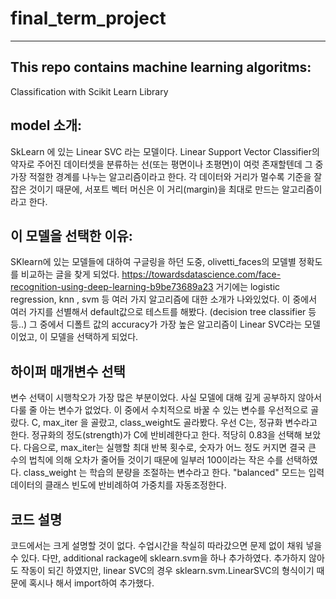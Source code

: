 # final_term_project
---
This repo contains machine learning algoritms:
---
Classification with Scikit Learn Library

model 소개:
---
SkLearn 에 있는 Linear SVC 라는 모델이다.
Linear Support Vector Classifier의 약자로 주어진 데이터셋을 분류하는 선(또는 평면이나 초평면)이 여럿 존재할텐데 그 중 가장 적절한 경계를 나누는 알고리즘이라고 한다. 
각 데이터와 거리가 멀수록 기준을 잘 잡은 것이기 때문에, 서포트 벡터 머신은 이 거리(margin)을 최대로 만드는 알고리즘이라고 한다. 

이 모델을 선택한 이유: 
---
SKlearn에 있는 모델들에 대하여 구글링을 하던 도중, olivetti_faces의 모델별 정확도를 비교하는 글을 찾게 되었다. https://towardsdatascience.com/face-recognition-using-deep-learning-b9be73689a23
거기에는 logistic regression, knn , svm 등 여러 가지 알고리즘에 대한 소개가 나와있었다. 
이 중에서 여러 가지를 선별해서 default값으로 테스트를 해봤다. (decision tree classifier 등등..)
그 중에서 디폴트 값의 accuracy가 가장 높은 알고리즘이 Linear SVC라는 모델이었고, 이 모델을 선택하게 되었다. 

하이퍼 매개변수 선택
---
변수 선택이 시행착오가 가장 많은 부분이었다. 사실 모델에 대해 깊게 공부하지 않아서 다룰 줄 아는 변수가 없었다. 
이 중에서 수치적으로 바꿀 수 있는 변수를 우선적으로 골랐다. 
C, max_iter 을 골랐고, class_weight도 골라봤다. 
우선 C는, 정규화 변수라고 한다. 정규화의 정도(strength)가 C에 반비례한다고 한다. 적당히 0.83을 선택해 보았다.
다음으로, max_iter는 실행할 최대 반복 횟수로, 숫자가 어느 정도 커지면 결국 큰 수의 법칙에 의해 오차가 줄어들 것이기 때문에 일부러 100이라는 작은 수를 선택하였다.
class_weight 는 학습의 분량을 조절하는 변수라고 한다. "balanced" 모드는 입력 데이터의 클래스 빈도에 반비례하여 가중치를 자동조정한다.

코드 설명
---
코드에서는 크게 설명할 것이 없다. 수업시간을 착실히 따라갔으면 문제 없이 채워 넣을 수 있다. 
다만, additional rackage에 sklearn.svm을 하나 추가하였다. 
추가하지 않아도 작동이 되긴 하였지만, linear SVC의 경우 sklearn.svm.LinearSVC의 형식이기 때문에 혹시나 해서 import하여 추가했다.
